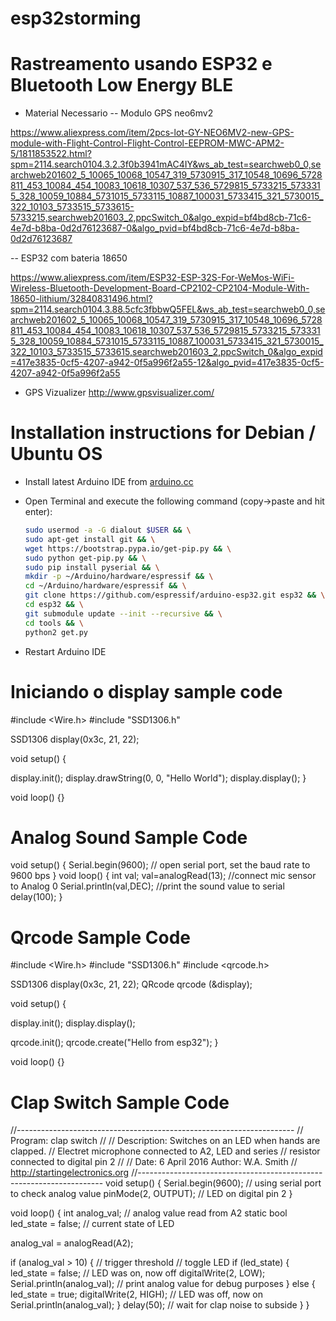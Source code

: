 # esp32storming
Rastreamento usando ESP32 e Bluetooth Low Energy BLE
====================================================
- Material Necessario
-- Modulo GPS neo6mv2

https://www.aliexpress.com/item/2pcs-lot-GY-NEO6MV2-new-GPS-module-with-Flight-Control-Flight-Control-EEPROM-MWC-APM2-5/1811853522.html?spm=2114.search0104.3.2.3f0b3941mAC4IY&ws_ab_test=searchweb0_0,searchweb201602_5_10065_10068_10547_319_5730915_317_10548_10696_5728811_453_10084_454_10083_10618_10307_537_536_5729815_5733215_5733315_328_10059_10884_5731015_5733115_10887_100031_5733415_321_5730015_322_10103_5733515_5733615-5733215,searchweb201603_2,ppcSwitch_0&algo_expid=bf4bd8cb-71c6-4e7d-b8ba-0d2d76123687-0&algo_pvid=bf4bd8cb-71c6-4e7d-b8ba-0d2d76123687

-- ESP32 com bateria 18650

https://www.aliexpress.com/item/ESP32-ESP-32S-For-WeMos-WiFi-Wireless-Bluetooth-Development-Board-CP2102-CP2104-Module-With-18650-lithium/32840831496.html?spm=2114.search0104.3.88.5cfc3fbbwQ5FEL&ws_ab_test=searchweb0_0,searchweb201602_5_10065_10068_10547_319_5730915_317_10548_10696_5728811_453_10084_454_10083_10618_10307_537_536_5729815_5733215_5733315_328_10059_10884_5731015_5733115_10887_100031_5733415_321_5730015_322_10103_5733515_5733615,searchweb201603_2,ppcSwitch_0&algo_expid=417e3835-0cf5-4207-a942-0f5a996f2a55-12&algo_pvid=417e3835-0cf5-4207-a942-0f5a996f2a55

- GPS Vizualizer
http://www.gpsvisualizer.com/


Installation instructions for Debian / Ubuntu OS
=================================================

- Install latest Arduino IDE from [arduino.cc](https://www.arduino.cc/en/Main/Software)
- Open Terminal and execute the following command (copy->paste and hit enter):

  ```bash
  sudo usermod -a -G dialout $USER && \
  sudo apt-get install git && \
  wget https://bootstrap.pypa.io/get-pip.py && \
  sudo python get-pip.py && \
  sudo pip install pyserial && \
  mkdir -p ~/Arduino/hardware/espressif && \
  cd ~/Arduino/hardware/espressif && \
  git clone https://github.com/espressif/arduino-esp32.git esp32 && \
  cd esp32 && \
  git submodule update --init --recursive && \
  cd tools && \
  python2 get.py
  ```
- Restart Arduino IDE

Iniciando o display sample code
=================================================
#include <Wire.h>
#include "SSD1306.h" 
 
SSD1306  display(0x3c, 21, 22);
 
void setup() {
 
  display.init();
  display.drawString(0, 0, "Hello World");
  display.display();
}
 
void loop() {}


Analog Sound Sample Code
=================================================

void setup() 
{ Serial.begin(9600); 
// open serial port, set the baud rate to 9600 bps 
} void loop()
{ int val; val=analogRead(13); 
//connect mic sensor to Analog 0 
Serial.println(val,DEC);
//print the sound value to serial
delay(100); }


Qrcode Sample Code
=================================================
#include <Wire.h>
#include "SSD1306.h"
#include <qrcode.h>
 
SSD1306 display(0x3c, 21, 22);
QRcode qrcode (&display);
 
void setup() {
 
  display.init();
  display.display();
 
  qrcode.init();
  qrcode.create("Hello from esp32");
}
 
void loop() {}



Clap Switch Sample Code
=================================================
//---------------------------------------------------------------------
//  Program:      clap switch
//
//  Description:  Switches on an LED when hands are clapped.
//                Electret microphone connected to A2, LED and series
//                resistor connected to digital pin 2
//
//  Date:         6 April 2016      Author: W.A. Smith
//                http://startingelectronics.org
//---------------------------------------------------------------------
void setup() {
  Serial.begin(9600);             // using serial port to check analog value
  pinMode(2, OUTPUT);             // LED on digital pin 2
}

void loop() {
  int analog_val;                 // analog value read from A2
  static bool led_state = false;  // current state of LED
  
  analog_val = analogRead(A2);

  if (analog_val > 10) {          // trigger threshold
    // toggle LED
    if (led_state) {
      led_state = false;          // LED was on, now off
      digitalWrite(2, LOW);
      Serial.println(analog_val); // print analog value for debug purposes
    }
    else {
      led_state = true;
      digitalWrite(2, HIGH);      // LED was off, now on
      Serial.println(analog_val);
    }
    delay(50);  // wait for clap noise to subside
  }
}
